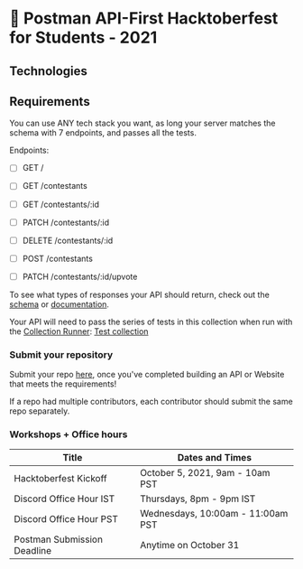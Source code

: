 # 🎃 Postman API-First Hacktoberfest for Students - 2021

## Technologies

## Requirements

You can use ANY tech stack you want, as long your server matches the schema with 7 endpoints, and passes all the tests.

Endpoints:
- [ ] GET /
- [ ] GET /contestants
- [ ] GET /contestants/:id
- [ ] PATCH /contestants/:id
- [ ] DELETE /contestants/:id
- [ ] POST /contestants
- [ ] PATCH /contestants/:id/upvote


To see what types of responses your API should return, check out the [schema](https://www.postman.com/postman/workspace/postman-hacktoberfest-21/api/b8ee9c39-4eb5-46c0-94e0-d643d9064ba9/version/77aea2ac-8b58-4314-82a6-847b40547c1f?tab=define) or [documentation](https://www.postman.com/postman/workspace/postman-hacktoberfest-21/documentation/15567703-097eb31d-3c5a-4b40-90de-870efc823a94). 

Your API will need to pass the series of tests in this collection when run with the [Collection Runner](https://learning.postman.com/docs/running-collections/intro-to-collection-runs/): [Test collection](https://www.postman.com/postman/workspace/postman-hacktoberfest-21/collection/15567703-96f91b20-f497-43aa-a7f9-f1443bdd3a71?ctx=documentation)

### Submit your repository

Submit your repo [here](https://docs.google.com/forms/d/e/1FAIpQLSeg8BVdg3fzuhwgBiM6AXR_NOEKI-w_Q8uG5eBVpfyVZmggXw/viewform), once you've completed building an API or Website that meets the requirements!

If a repo had multiple contributors, each contributor should submit the same repo separately. 


### Workshops + Office hours

|Title | Dates and Times |
| ---------| ----------------- |
|Hacktoberfest Kickoff | October 5, 2021, 9am - 10am PST |
| Discord Office Hour IST | Thursdays, 8pm - 9pm IST |
| Discord Office Hour PST | Wednesdays, 10:00am - 11:00am PST |
| Postman Submission Deadline | Anytime on October 31 |



